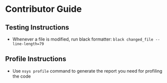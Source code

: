 # Contributor Guide

## Testing Instructions

- Whenever a file is modified, run black formatter: `black changed_file --line-length=79`

## Profile Instructions

- Use `nsys profile` command to generate the report you need for profiling the code
